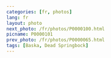 ```yaml
---
categories: [fr, photos]
lang: fr
layout: photo
next_photo: /fr/photos/P0000100.html
picname: P0000101
prev_photo: /fr/photos/P0000065.html
tags: [Baska, Dead Springbock]
---
```

